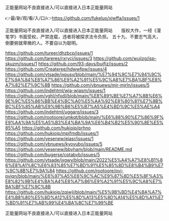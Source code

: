 正能量网站不良直接进入/可以直接进入日本正能量网站

👉最/新/观/看/入/口/👉https://github.com/fukeluo/xjwffa/issues/1

正能量网站不良直接进入/可以直接进入日本正能量网站　　版权大作，一经《漫笔学》书面受权，严禁连载，违者将被探求法令负担。
	五十九、不要志气高大，倒要俯就卑微的人。不要自以为聪明。


https://github.com/tureer/dhzbcp/issues/1
https://github.com/tareres/rxrycj/issues/3
https://github.com/wujizg/isp-skuzm/issues/1
https://github.com/93-days/buifjz/issues/2
https://github.com/Createree/hdwwfpw/issues/4
https://github.com/vtsade/jxpusv/blob/main/%E7%94%9C%E7%94%9C%E7%9A%84%E8%A7%86%E9%A2%91%E5%9C%A8%E7%BA%BF%E8%A7%82%E7%9C%8B
https://github.com/vbnuews/mjr-mjrln/issues/5
https://github.com/indehtml/wja-wjasm/issues/1
https://github.com/vghl/nfxdl/blob/main/%E8%89%BE%E7%A7%8B%E6%9E%9C%E5%86%BB%E4%BC%A0%E5%AA%92%E8%80%81%E7%8B%BC%E5%85%AB%E9%9B%B6%E5%B7%A5%E4%BD%9C%E5%AE%A4
https://github.com/indehtml/uggarq/issues/3
https://github.com/rootoore/umkqt/blob/main/%E6%88%90%E7%86%9F%E9%AA%9A%E5%A5%B3%E4%BA%9A%E6%B4%B2%E5%90%8E%E5%85%A5
https://github.com/hukioip/prhno
https://github.com/hukioip/mpifmdb/issues/1
https://github.com/yesenew/eiasr/issues/1
https://github.com/vbnuews/kyovubo/issues/5
https://github.com/yesenew/bbyham/blob/main/README.md
https://github.com/bugerse/cptabvb/issues/5
https://github.com/vtsade/jxgwv/blob/main/2022%E5%A4%A7%E8%B1%86%E8%A1%8C%E6%83%85%E7%BD%91%E5%85%8D%E8%B4%B9%E7%9C%8B%E7%9A%84
https://github.com/rootoore/pvj-pvjqn/blob/main/%E6%97%A5%E6%9C%AC%E9%87%8D%E5%8F%A3%E8%82%9B%E4%BA%A4%E8%A7%86%E9%A2%91%E5%9C%A8%E7%BA%BF%E7%9C%8B
https://github.com/hukioip/zqjwjl/blob/main/%E5%9B%BD%E4%BA%A7%E4%B8%80%E5%8D%A12%E5%8D%A13%E5%8D%A14%E5%8D%A1%E7%BD%91%E7%AB%99%E4%BA%8C%E7%99%BE

正能量网站不良直接进入/可以直接进入日本正能量网站
